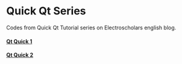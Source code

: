 # Quick Qt Series
Codes from Quick Qt Tutorial series on Electroscholars english blog.

#### [Qt Quick 1](https://github.com/manashmndl/QuickQt_Tutorial_Series/tree/master/%5B%22Quick_Qt_1%22%5D)
#### [Qt Quick 2](https://github.com/manashmndl/QuickQt_Tutorial_Series/tree/master/AdminPrivExample)
